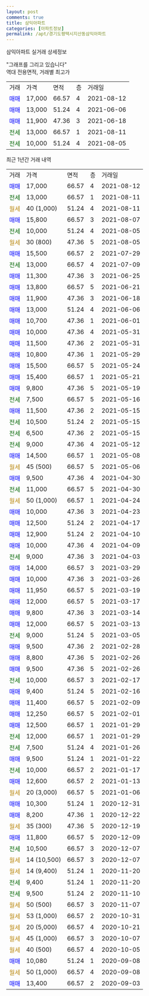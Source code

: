 ```yaml
---
layout: post
comments: true
title: 삼익아파트
categories: [아파트정보]
permalink: /apt/경기도평택시지산동삼익아파트
---
```


삼익아파트 실거래 상세정보

<script type="text/javascript">
  google.charts.load('current', {'packages':['line', 'corechart']});
  google.charts.setOnLoadCallback(drawChart);

  function drawChart() {
    var data = new google.visualization.DataTable();
    data.addColumn('date', '거래일');
    data.addColumn('number', "매매");
    data.addColumn('number', "전세");
    data.addColumn('number', "전매");

    data.addRows([[new Date(Date.parse("2021-08-12")), 17000, null, null], [new Date(Date.parse("2021-08-11")), null, 13000, null], [new Date(Date.parse("2021-08-11")), null, null, null], [new Date(Date.parse("2021-08-07")), 15800, null, null], [new Date(Date.parse("2021-08-05")), null, 10000, null], [new Date(Date.parse("2021-08-05")), null, null, null], [new Date(Date.parse("2021-07-29")), 15500, null, null], [new Date(Date.parse("2021-07-09")), null, 13000, null], [new Date(Date.parse("2021-06-25")), 11300, null, null], [new Date(Date.parse("2021-06-21")), 13800, null, null], [new Date(Date.parse("2021-06-18")), 11900, null, null], [new Date(Date.parse("2021-06-06")), 13000, null, null], [new Date(Date.parse("2021-06-01")), 10700, null, null], [new Date(Date.parse("2021-05-31")), 10000, null, null], [new Date(Date.parse("2021-05-31")), 11500, null, null], [new Date(Date.parse("2021-05-29")), 10800, null, null], [new Date(Date.parse("2021-05-24")), 15500, null, null], [new Date(Date.parse("2021-05-21")), 15400, null, null], [new Date(Date.parse("2021-05-19")), 9800, null, null], [new Date(Date.parse("2021-05-16")), null, 7500, null], [new Date(Date.parse("2021-05-15")), 11500, null, null], [new Date(Date.parse("2021-05-15")), null, 10500, null], [new Date(Date.parse("2021-05-15")), null, 6500, null], [new Date(Date.parse("2021-05-12")), null, 9000, null], [new Date(Date.parse("2021-05-08")), 14500, null, null], [new Date(Date.parse("2021-05-06")), null, null, null], [new Date(Date.parse("2021-04-30")), 9500, null, null], [new Date(Date.parse("2021-04-30")), null, 11000, null], [new Date(Date.parse("2021-04-24")), null, null, null], [new Date(Date.parse("2021-04-23")), 10000, null, null], [new Date(Date.parse("2021-04-17")), 12500, null, null], [new Date(Date.parse("2021-04-10")), 12900, null, null], [new Date(Date.parse("2021-04-09")), 10000, null, null], [new Date(Date.parse("2021-04-03")), null, 9000, null], [new Date(Date.parse("2021-03-29")), 14000, null, null], [new Date(Date.parse("2021-03-26")), 10000, null, null], [new Date(Date.parse("2021-03-19")), 11950, null, null], [new Date(Date.parse("2021-03-17")), 12000, null, null], [new Date(Date.parse("2021-03-14")), 9800, null, null], [new Date(Date.parse("2021-03-13")), 12000, null, null], [new Date(Date.parse("2021-03-05")), null, 9000, null], [new Date(Date.parse("2021-02-28")), 9500, null, null], [new Date(Date.parse("2021-02-26")), 8800, null, null], [new Date(Date.parse("2021-02-26")), 9500, null, null], [new Date(Date.parse("2021-02-17")), null, 10000, null], [new Date(Date.parse("2021-02-16")), 9400, null, null], [new Date(Date.parse("2021-02-09")), 11400, null, null], [new Date(Date.parse("2021-02-01")), 12250, null, null], [new Date(Date.parse("2021-01-29")), 12500, null, null], [new Date(Date.parse("2021-01-29")), null, 12000, null], [new Date(Date.parse("2021-01-26")), null, 7500, null], [new Date(Date.parse("2021-01-22")), 9500, null, null], [new Date(Date.parse("2021-01-17")), null, 10000, null], [new Date(Date.parse("2021-01-13")), 12600, null, null], [new Date(Date.parse("2021-01-06")), null, null, null], [new Date(Date.parse("2020-12-31")), 10300, null, null], [new Date(Date.parse("2020-12-22")), 8200, null, null], [new Date(Date.parse("2020-12-19")), null, null, null], [new Date(Date.parse("2020-12-09")), 11800, null, null], [new Date(Date.parse("2020-12-07")), null, 10500, null], [new Date(Date.parse("2020-12-07")), null, null, null], [new Date(Date.parse("2020-11-20")), null, null, null], [new Date(Date.parse("2020-11-20")), null, 9400, null], [new Date(Date.parse("2020-11-10")), null, 9500, null], [new Date(Date.parse("2020-11-07")), null, null, null], [new Date(Date.parse("2020-10-31")), null, null, null], [new Date(Date.parse("2020-10-21")), null, null, null], [new Date(Date.parse("2020-10-07")), null, null, null], [new Date(Date.parse("2020-10-05")), null, null, null], [new Date(Date.parse("2020-09-08")), 10080, null, null], [new Date(Date.parse("2020-09-08")), null, null, null], [new Date(Date.parse("2020-09-03")), 13400, null, null]]);

    var options = {
      hAxis: {
        format: 'yyyy/MM/dd'
      },    
      lineWidth: 0,
      pointsVisible: true,    
      title: '최근 1년간 유형별 실거래가 분포',
      legend: { position: 'bottom' }
    };

    var formatter = new google.visualization.NumberFormat({pattern:'###,###'} );
    formatter.format(data, 1);
    formatter.format(data, 2);
    
    setTimeout(function() {
        var chart = new google.visualization.LineChart(document.getElementById('columnchart_material'));
        chart.draw(data, (options));
        document.getElementById('loading').style.display = 'none';
    }, 1000);
  }
</script>


<div id="loading" style="z-index:20; display: block; margin-left: 0px">"그래프를 그리고 있습니다"</div>
<div id="columnchart_material" style="width: 95%; margin-left: 0px; display: block"></div>
<!-- contents start -->
역대 전용면적, 거래별 최고가
<table class="sortable">
    <tr>
      <td>거래</td>
      <td>가격</td>
      <td>면적</td>
      <td>층</td>
      <td>거래일</td>
    </tr>
        <tr>
          <td><a style="color: blue">매매</a></td>
          <td>17,000</td>
          <td>66.57</td>
          <td>4</td>
          <td>2021-08-12</td>
        </tr>            <tr>
          <td><a style="color: blue">매매</a></td>
          <td>13,000</td>
          <td>51.24</td>
          <td>4</td>
          <td>2021-06-06</td>
        </tr>            <tr>
          <td><a style="color: blue">매매</a></td>
          <td>11,900</td>
          <td>47.36</td>
          <td>3</td>
          <td>2021-06-18</td>
        </tr>        
        <tr>
              <td><a style="color: darkgreen">전세</a></td>
              <td>13,000</td>
              <td>66.57</td>
              <td>1</td>
              <td>2021-08-11</td>
            </tr>            <tr>
              <td><a style="color: darkgreen">전세</a></td>
              <td>10,000</td>
              <td>51.24</td>
              <td>4</td>
              <td>2021-08-05</td>
            </tr>        
    
</table>

최근 1년간 거래 내역

<table class="sortable">
    <tr>
      <td>거래</td>
      <td>가격</td>
      <td>면적</td>
      <td>층</td>
      <td>거래일</td>
    </tr>
    <tr>
      <td><a style="color: blue">매매</a></td>
      <td>17,000</td>
      <td>66.57</td>
      <td>4</td>
      <td>2021-08-12</td>
    </tr>          <tr>
      <td><a style="color: darkgreen">전세</a></td>
      <td>13,000</td>
      <td>66.57</td>
      <td>1</td>
      <td>2021-08-11</td>
    </tr>          <tr>
      <td><a style="color: darkgoldenrod">월세</a></td>
      <td>40 (1,000)</td>
      <td>51.24</td>
      <td>4</td>
      <td>2021-08-11</td>
    </tr>          <tr>
      <td><a style="color: blue">매매</a></td>
      <td>15,800</td>
      <td>66.57</td>
      <td>3</td>
      <td>2021-08-07</td>
    </tr>          <tr>
      <td><a style="color: darkgreen">전세</a></td>
      <td>10,000</td>
      <td>51.24</td>
      <td>4</td>
      <td>2021-08-05</td>
    </tr>          <tr>
      <td><a style="color: darkgoldenrod">월세</a></td>
      <td>30 (800)</td>
      <td>47.36</td>
      <td>5</td>
      <td>2021-08-05</td>
    </tr>          <tr>
      <td><a style="color: blue">매매</a></td>
      <td>15,500</td>
      <td>66.57</td>
      <td>2</td>
      <td>2021-07-29</td>
    </tr>          <tr>
      <td><a style="color: darkgreen">전세</a></td>
      <td>13,000</td>
      <td>66.57</td>
      <td>4</td>
      <td>2021-07-09</td>
    </tr>          <tr>
      <td><a style="color: blue">매매</a></td>
      <td>11,300</td>
      <td>47.36</td>
      <td>3</td>
      <td>2021-06-25</td>
    </tr>          <tr>
      <td><a style="color: blue">매매</a></td>
      <td>13,800</td>
      <td>66.57</td>
      <td>5</td>
      <td>2021-06-21</td>
    </tr>          <tr>
      <td><a style="color: blue">매매</a></td>
      <td>11,900</td>
      <td>47.36</td>
      <td>3</td>
      <td>2021-06-18</td>
    </tr>          <tr>
      <td><a style="color: blue">매매</a></td>
      <td>13,000</td>
      <td>51.24</td>
      <td>4</td>
      <td>2021-06-06</td>
    </tr>          <tr>
      <td><a style="color: blue">매매</a></td>
      <td>10,700</td>
      <td>47.36</td>
      <td>1</td>
      <td>2021-06-01</td>
    </tr>          <tr>
      <td><a style="color: blue">매매</a></td>
      <td>10,000</td>
      <td>47.36</td>
      <td>4</td>
      <td>2021-05-31</td>
    </tr>          <tr>
      <td><a style="color: blue">매매</a></td>
      <td>11,500</td>
      <td>47.36</td>
      <td>2</td>
      <td>2021-05-31</td>
    </tr>          <tr>
      <td><a style="color: blue">매매</a></td>
      <td>10,800</td>
      <td>47.36</td>
      <td>1</td>
      <td>2021-05-29</td>
    </tr>          <tr>
      <td><a style="color: blue">매매</a></td>
      <td>15,500</td>
      <td>66.57</td>
      <td>5</td>
      <td>2021-05-24</td>
    </tr>          <tr>
      <td><a style="color: blue">매매</a></td>
      <td>15,400</td>
      <td>66.57</td>
      <td>1</td>
      <td>2021-05-21</td>
    </tr>          <tr>
      <td><a style="color: blue">매매</a></td>
      <td>9,800</td>
      <td>47.36</td>
      <td>5</td>
      <td>2021-05-19</td>
    </tr>          <tr>
      <td><a style="color: darkgreen">전세</a></td>
      <td>7,500</td>
      <td>66.57</td>
      <td>5</td>
      <td>2021-05-16</td>
    </tr>          <tr>
      <td><a style="color: blue">매매</a></td>
      <td>11,500</td>
      <td>47.36</td>
      <td>2</td>
      <td>2021-05-15</td>
    </tr>          <tr>
      <td><a style="color: darkgreen">전세</a></td>
      <td>10,500</td>
      <td>51.24</td>
      <td>2</td>
      <td>2021-05-15</td>
    </tr>          <tr>
      <td><a style="color: darkgreen">전세</a></td>
      <td>6,500</td>
      <td>47.36</td>
      <td>2</td>
      <td>2021-05-15</td>
    </tr>          <tr>
      <td><a style="color: darkgreen">전세</a></td>
      <td>9,000</td>
      <td>47.36</td>
      <td>4</td>
      <td>2021-05-12</td>
    </tr>          <tr>
      <td><a style="color: blue">매매</a></td>
      <td>14,500</td>
      <td>66.57</td>
      <td>1</td>
      <td>2021-05-08</td>
    </tr>          <tr>
      <td><a style="color: darkgoldenrod">월세</a></td>
      <td>45 (500)</td>
      <td>66.57</td>
      <td>5</td>
      <td>2021-05-06</td>
    </tr>          <tr>
      <td><a style="color: blue">매매</a></td>
      <td>9,500</td>
      <td>47.36</td>
      <td>4</td>
      <td>2021-04-30</td>
    </tr>          <tr>
      <td><a style="color: darkgreen">전세</a></td>
      <td>11,000</td>
      <td>66.57</td>
      <td>5</td>
      <td>2021-04-30</td>
    </tr>          <tr>
      <td><a style="color: darkgoldenrod">월세</a></td>
      <td>50 (1,000)</td>
      <td>66.57</td>
      <td>1</td>
      <td>2021-04-24</td>
    </tr>          <tr>
      <td><a style="color: blue">매매</a></td>
      <td>10,000</td>
      <td>47.36</td>
      <td>3</td>
      <td>2021-04-23</td>
    </tr>          <tr>
      <td><a style="color: blue">매매</a></td>
      <td>12,500</td>
      <td>51.24</td>
      <td>2</td>
      <td>2021-04-17</td>
    </tr>          <tr>
      <td><a style="color: blue">매매</a></td>
      <td>12,900</td>
      <td>51.24</td>
      <td>2</td>
      <td>2021-04-10</td>
    </tr>          <tr>
      <td><a style="color: blue">매매</a></td>
      <td>10,000</td>
      <td>47.36</td>
      <td>4</td>
      <td>2021-04-09</td>
    </tr>          <tr>
      <td><a style="color: darkgreen">전세</a></td>
      <td>9,000</td>
      <td>47.36</td>
      <td>3</td>
      <td>2021-04-03</td>
    </tr>          <tr>
      <td><a style="color: blue">매매</a></td>
      <td>14,000</td>
      <td>66.57</td>
      <td>3</td>
      <td>2021-03-29</td>
    </tr>          <tr>
      <td><a style="color: blue">매매</a></td>
      <td>10,000</td>
      <td>47.36</td>
      <td>3</td>
      <td>2021-03-26</td>
    </tr>          <tr>
      <td><a style="color: blue">매매</a></td>
      <td>11,950</td>
      <td>66.57</td>
      <td>5</td>
      <td>2021-03-19</td>
    </tr>          <tr>
      <td><a style="color: blue">매매</a></td>
      <td>12,000</td>
      <td>66.57</td>
      <td>5</td>
      <td>2021-03-17</td>
    </tr>          <tr>
      <td><a style="color: blue">매매</a></td>
      <td>9,800</td>
      <td>47.36</td>
      <td>3</td>
      <td>2021-03-14</td>
    </tr>          <tr>
      <td><a style="color: blue">매매</a></td>
      <td>12,000</td>
      <td>66.57</td>
      <td>5</td>
      <td>2021-03-13</td>
    </tr>          <tr>
      <td><a style="color: darkgreen">전세</a></td>
      <td>9,000</td>
      <td>51.24</td>
      <td>5</td>
      <td>2021-03-05</td>
    </tr>          <tr>
      <td><a style="color: blue">매매</a></td>
      <td>9,500</td>
      <td>47.36</td>
      <td>2</td>
      <td>2021-02-28</td>
    </tr>          <tr>
      <td><a style="color: blue">매매</a></td>
      <td>8,800</td>
      <td>47.36</td>
      <td>5</td>
      <td>2021-02-26</td>
    </tr>          <tr>
      <td><a style="color: blue">매매</a></td>
      <td>9,500</td>
      <td>47.36</td>
      <td>5</td>
      <td>2021-02-26</td>
    </tr>          <tr>
      <td><a style="color: darkgreen">전세</a></td>
      <td>10,000</td>
      <td>66.57</td>
      <td>3</td>
      <td>2021-02-17</td>
    </tr>          <tr>
      <td><a style="color: blue">매매</a></td>
      <td>9,400</td>
      <td>51.24</td>
      <td>5</td>
      <td>2021-02-16</td>
    </tr>          <tr>
      <td><a style="color: blue">매매</a></td>
      <td>11,400</td>
      <td>66.57</td>
      <td>5</td>
      <td>2021-02-09</td>
    </tr>          <tr>
      <td><a style="color: blue">매매</a></td>
      <td>12,250</td>
      <td>66.57</td>
      <td>5</td>
      <td>2021-02-01</td>
    </tr>          <tr>
      <td><a style="color: blue">매매</a></td>
      <td>12,500</td>
      <td>66.57</td>
      <td>1</td>
      <td>2021-01-29</td>
    </tr>          <tr>
      <td><a style="color: darkgreen">전세</a></td>
      <td>12,000</td>
      <td>66.57</td>
      <td>1</td>
      <td>2021-01-29</td>
    </tr>          <tr>
      <td><a style="color: darkgreen">전세</a></td>
      <td>7,500</td>
      <td>51.24</td>
      <td>4</td>
      <td>2021-01-26</td>
    </tr>          <tr>
      <td><a style="color: blue">매매</a></td>
      <td>9,500</td>
      <td>51.24</td>
      <td>1</td>
      <td>2021-01-22</td>
    </tr>          <tr>
      <td><a style="color: darkgreen">전세</a></td>
      <td>10,000</td>
      <td>66.57</td>
      <td>2</td>
      <td>2021-01-17</td>
    </tr>          <tr>
      <td><a style="color: blue">매매</a></td>
      <td>12,600</td>
      <td>66.57</td>
      <td>2</td>
      <td>2021-01-13</td>
    </tr>          <tr>
      <td><a style="color: darkgoldenrod">월세</a></td>
      <td>20 (3,000)</td>
      <td>66.57</td>
      <td>5</td>
      <td>2021-01-06</td>
    </tr>          <tr>
      <td><a style="color: blue">매매</a></td>
      <td>10,300</td>
      <td>51.24</td>
      <td>1</td>
      <td>2020-12-31</td>
    </tr>          <tr>
      <td><a style="color: blue">매매</a></td>
      <td>8,200</td>
      <td>47.36</td>
      <td>1</td>
      <td>2020-12-22</td>
    </tr>          <tr>
      <td><a style="color: darkgoldenrod">월세</a></td>
      <td>35 (300)</td>
      <td>47.36</td>
      <td>5</td>
      <td>2020-12-19</td>
    </tr>          <tr>
      <td><a style="color: blue">매매</a></td>
      <td>11,800</td>
      <td>66.57</td>
      <td>5</td>
      <td>2020-12-09</td>
    </tr>          <tr>
      <td><a style="color: darkgreen">전세</a></td>
      <td>10,500</td>
      <td>66.57</td>
      <td>3</td>
      <td>2020-12-07</td>
    </tr>          <tr>
      <td><a style="color: darkgoldenrod">월세</a></td>
      <td>14 (10,500)</td>
      <td>66.57</td>
      <td>3</td>
      <td>2020-12-07</td>
    </tr>          <tr>
      <td><a style="color: darkgoldenrod">월세</a></td>
      <td>14 (9,400)</td>
      <td>51.24</td>
      <td>1</td>
      <td>2020-11-20</td>
    </tr>          <tr>
      <td><a style="color: darkgreen">전세</a></td>
      <td>9,400</td>
      <td>51.24</td>
      <td>1</td>
      <td>2020-11-20</td>
    </tr>          <tr>
      <td><a style="color: darkgreen">전세</a></td>
      <td>9,500</td>
      <td>51.24</td>
      <td>2</td>
      <td>2020-11-10</td>
    </tr>          <tr>
      <td><a style="color: darkgoldenrod">월세</a></td>
      <td>50 (500)</td>
      <td>66.57</td>
      <td>3</td>
      <td>2020-11-07</td>
    </tr>          <tr>
      <td><a style="color: darkgoldenrod">월세</a></td>
      <td>53 (1,000)</td>
      <td>66.57</td>
      <td>2</td>
      <td>2020-10-31</td>
    </tr>          <tr>
      <td><a style="color: darkgoldenrod">월세</a></td>
      <td>20 (5,000)</td>
      <td>66.57</td>
      <td>4</td>
      <td>2020-10-21</td>
    </tr>          <tr>
      <td><a style="color: darkgoldenrod">월세</a></td>
      <td>45 (1,000)</td>
      <td>66.57</td>
      <td>3</td>
      <td>2020-10-07</td>
    </tr>          <tr>
      <td><a style="color: darkgoldenrod">월세</a></td>
      <td>40 (500)</td>
      <td>66.57</td>
      <td>4</td>
      <td>2020-10-05</td>
    </tr>          <tr>
      <td><a style="color: blue">매매</a></td>
      <td>10,080</td>
      <td>51.24</td>
      <td>1</td>
      <td>2020-09-08</td>
    </tr>          <tr>
      <td><a style="color: darkgoldenrod">월세</a></td>
      <td>50 (1,000)</td>
      <td>66.57</td>
      <td>4</td>
      <td>2020-09-08</td>
    </tr>          <tr>
      <td><a style="color: blue">매매</a></td>
      <td>13,400</td>
      <td>66.57</td>
      <td>2</td>
      <td>2020-09-03</td>
    </tr>      </table>
<!-- contents end -->    


